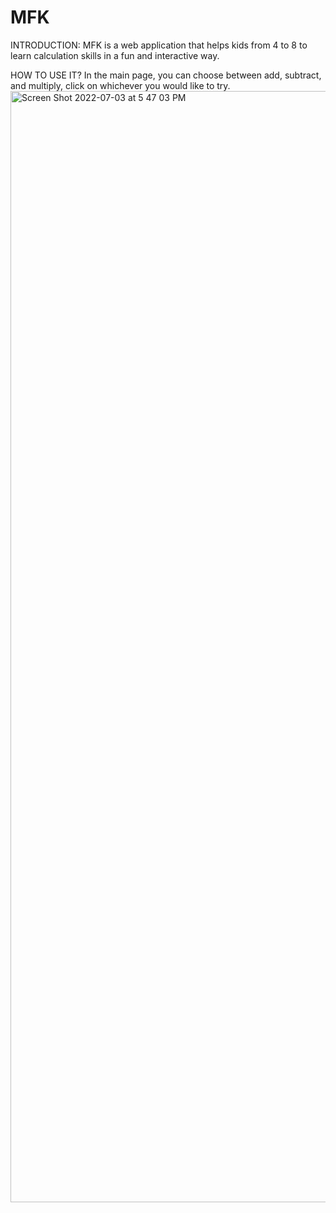 # MFK

INTRODUCTION:
MFK is a web application that helps kids from 4 to 8 to learn calculation skills in a fun and interactive way.


HOW TO USE IT?
In the main page, you can choose between add, subtract, and multiply, click on whichever you would like to try.
<img width="1778" alt="Screen Shot 2022-07-03 at 5 47 03 PM" src="https://user-images.githubusercontent.com/68251969/177058513-2740adb4-84b8-4838-8cbc-5c81e3e3aa5e.png">



